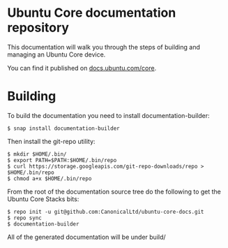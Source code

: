 # Ubuntu Core documentation repository

This documentation will walk you through the steps of building and managing an Ubuntu Core device.

You can find it published on [docs.ubuntu.com/core](http://docs.ubuntu.com/core).

# Building

To build the documentation you need to install documentation-builder:

    $ snap install documentation-builder

Then install the git-repo utility:

    $ mkdir $HOME/.bin/
    $ export PATH=$PATH:$HOME/.bin/repo
    $ curl https://storage.googleapis.com/git-repo-downloads/repo > $HOME/.bin/repo
    $ chmod a+x $HOME/.bin/repo

From the root of the documentation source tree do the following to get the Ubuntu
Core Stacks bits:

    $ repo init -u git@github.com:CanonicalLtd/ubuntu-core-docs.git
    $ repo sync
    $ documentation-builder

All of the generated documentation will be under build/
